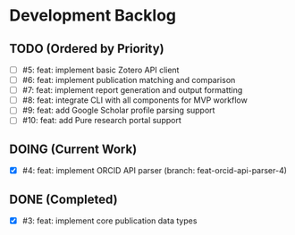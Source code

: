 # Development Backlog

## TODO (Ordered by Priority)
- [ ] #5: feat: implement basic Zotero API client
- [ ] #6: feat: implement publication matching and comparison
- [ ] #7: feat: implement report generation and output formatting
- [ ] #8: feat: integrate CLI with all components for MVP workflow
- [ ] #9: feat: add Google Scholar profile parsing support
- [ ] #10: feat: add Pure research portal support

## DOING (Current Work)
- [x] #4: feat: implement ORCID API parser (branch: feat-orcid-api-parser-4)

## DONE (Completed)
- [x] #3: feat: implement core publication data types